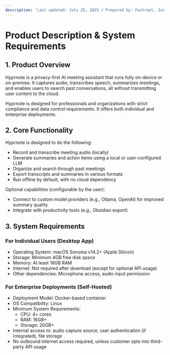 ```yaml
---
description: 'Last updated: July 25, 2025 / Prepared by: Fastrepl, Inc.'
---
```


# Product Description & System Requirements

## 1. Product Overview

Hyprnote is a privacy-first AI meeting assistant that runs fully on-device or on-premise. It captures audio, transcribes speech, summarizes meetings, and enables users to search past conversations, all without transmitting user content to the cloud.

Hyprnote is designed for professionals and organizations with strict compliance and data control requirements. It offers both individual and enterprise deployments.

## 2. Core Functionality

Hyprnote is designed to do the following:

* Record and transcribe meeting audio (locally)
* Generate summaries and action items using a local or user-configured LLM
* Organize and search through past meetings
* Export transcripts and summaries in various formats
* Run offline by default, with no cloud dependency

Optional capabilities (configurable by the user):

* Connect to custom model providers (e.g., Ollama, OpenAI) for improved summary quality
* Integrate with productivity tools (e.g., Obsidian export)

## 3. System Requirements

### **For Individual Users (Desktop App)**

* Operating System: macOS Sonoma v14.2+ (Apple Silicon)
* Storage: Minimum 4GB free disk space
* Memory: At least 16GB RAM
* Internet: Not required after download (except for optional API usage)
* Other dependencies: Microphone access, audio input permission

### **For Enterprise Deployments (Self-Hosted)**

* Deployment Model: Docker-based container
* OS Compatibility: Linux
* Minimum System Requirements:
  * CPU: 4+ cores
  * RAM: 16GB+
  * Storage: 20GB+
* Internal access to: audio capture source, user authentication (if integrated), file storage
* No outbound internet access required, unless customer opts into third-party API usage
